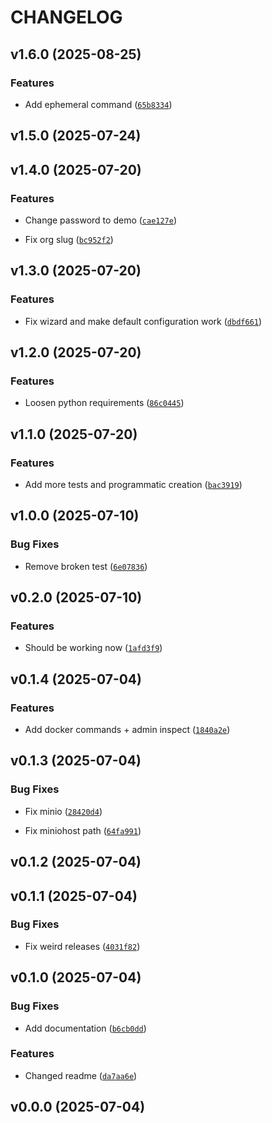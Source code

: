 # CHANGELOG


## v1.6.0 (2025-08-25)

### Features

- Add ephemeral command
  ([`65b8334`](https://github.com/arkitektio/arkitekt-server/commit/65b83348abba8b623c6fe6124e7bc58295641242))


## v1.5.0 (2025-07-24)


## v1.4.0 (2025-07-20)

### Features

- Change password to demo
  ([`cae127e`](https://github.com/arkitektio/arkitekt-server/commit/cae127e6c6d18ed3b2181299bc88d6c7deeb977a))

- Fix org slug
  ([`bc952f2`](https://github.com/arkitektio/arkitekt-server/commit/bc952f26acb7f5623983f18530811092682cfa2c))


## v1.3.0 (2025-07-20)

### Features

- Fix wizard and make default configuration work
  ([`dbdf661`](https://github.com/arkitektio/arkitekt-server/commit/dbdf661464b325e74846b19bddde2bc31b610914))


## v1.2.0 (2025-07-20)

### Features

- Loosen python requirements
  ([`86c0445`](https://github.com/arkitektio/arkitekt-server/commit/86c0445b3096df402529fd621a4d717859c11fd8))


## v1.1.0 (2025-07-20)

### Features

- Add more tests and programmatic creation
  ([`bac3919`](https://github.com/arkitektio/arkitekt-server/commit/bac3919a0e329b6428e9b90d5e7a91b9a2ef32aa))


## v1.0.0 (2025-07-10)

### Bug Fixes

- Remove broken test
  ([`6e07836`](https://github.com/arkitektio/arkitekt-server/commit/6e07836195b4e80c301464e2bd9f5eef2679690f))


## v0.2.0 (2025-07-10)

### Features

- Should be working now
  ([`1afd3f9`](https://github.com/arkitektio/arkitekt-server/commit/1afd3f9607eab7bbe11a9bb5358d958ad2cbcb2b))


## v0.1.4 (2025-07-04)

### Features

- Add docker commands + admin inspect
  ([`1840a2e`](https://github.com/arkitektio/arkitekt-server/commit/1840a2e707a722a4d63df2edfaa2d5167dbd870f))


## v0.1.3 (2025-07-04)

### Bug Fixes

- Fix minio
  ([`28420d4`](https://github.com/arkitektio/arkitekt-server/commit/28420d4ecf4e6a57c306b7f0705bb45491a85487))

- Fix miniohost path
  ([`64fa991`](https://github.com/arkitektio/arkitekt-server/commit/64fa99145df4a2dd428708fabbbf7f80957ee973))


## v0.1.2 (2025-07-04)


## v0.1.1 (2025-07-04)

### Bug Fixes

- Fix weird releases
  ([`4031f82`](https://github.com/arkitektio/arkitekt-server/commit/4031f82613c114d4ed9bbce4df2f45081e97a7dd))


## v0.1.0 (2025-07-04)

### Bug Fixes

- Add documentation
  ([`b6cb0dd`](https://github.com/arkitektio/arkitekt-server/commit/b6cb0dd82fd84f7244878c2b9287369e6d509703))

### Features

- Changed readme
  ([`da7aa6e`](https://github.com/arkitektio/arkitekt-server/commit/da7aa6e2b288c3d0645dc9d415a6a78fef502310))


## v0.0.0 (2025-07-04)
